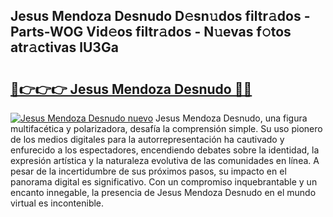 ## Jesus Mendoza Desnudo D𝚎sn𝚞dos filtr𝚊dos - Parts-WOG Vid𝚎os filtr𝚊dos - N𝚞evas f𝚘tos atr𝚊ctivas lU3Ga

# <h2><a href="http://mb11apv.tromn.icu/?c=Jesus+Mendoza+Desnudo">🔗👉👉👉 Jesus Mendoza Desnudo 🔗🔗</a></h2>

[![Jesus Mendoza Desnudo nuevo](https://i.imgur.com/pEAQMta.gif)](http://mb11apv.tromn.icu/?c=Jesus+Mendoza+Desnudo)
Jesus Mendoza Desnudo, una figura multifacética y polarizadora, desafía la comprensión simple. Su uso pionero de los medios digitales para la autorrepresentación ha cautivado y enfurecido a los espectadores, encendiendo debates sobre la identidad, la expresión artística y la naturaleza evolutiva de las comunidades en línea. A pesar de la incertidumbre de sus próximos pasos, su impacto en el panorama digital es significativo. Con un compromiso inquebrantable y un encanto innegable, la presencia de Jesus Mendoza Desnudo en el mundo virtual es incontenible.
